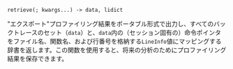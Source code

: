 ```
retrieve(; kwargs...) -> data, lidict
```

"エクスポート"プロファイリング結果をポータブル形式で出力し、すべてのバックトレースのセット（`data`）と、`data`内の（セッション固有の）命令ポインタをファイル名、関数名、および行番号を格納する`LineInfo`値にマッピングする辞書を返します。この関数を使用すると、将来の分析のためにプロファイリング結果を保存できます。
